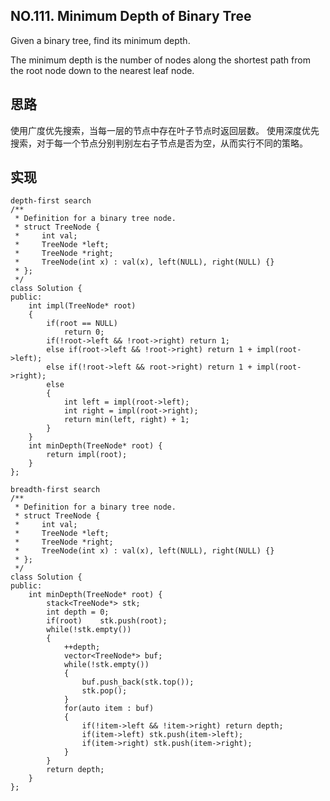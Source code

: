 ## NO.111. Minimum Depth of Binary Tree
Given a binary tree, find its minimum depth.

The minimum depth is the number of nodes along the shortest path from the root node down to the nearest leaf node.

## 思路
使用广度优先搜索，当每一层的节点中存在叶子节点时返回层数。
使用深度优先搜索，对于每一个节点分别判别左右子节点是否为空，从而实行不同的策略。

## 实现
```
depth-first search
/**
 * Definition for a binary tree node.
 * struct TreeNode {
 *     int val;
 *     TreeNode *left;
 *     TreeNode *right;
 *     TreeNode(int x) : val(x), left(NULL), right(NULL) {}
 * };
 */
class Solution {
public:
    int impl(TreeNode* root)
    {
        if(root == NULL)
            return 0;
        if(!root->left && !root->right) return 1;
        else if(root->left && !root->right) return 1 + impl(root->left);
        else if(!root->left && root->right) return 1 + impl(root->right);
        else 
        {
            int left = impl(root->left);
            int right = impl(root->right);
            return min(left, right) + 1;
        }
    }
    int minDepth(TreeNode* root) {
        return impl(root);
    }
};
```

```
breadth-first search
/**
 * Definition for a binary tree node.
 * struct TreeNode {
 *     int val;
 *     TreeNode *left;
 *     TreeNode *right;
 *     TreeNode(int x) : val(x), left(NULL), right(NULL) {}
 * };
 */
class Solution {
public:
    int minDepth(TreeNode* root) {
        stack<TreeNode*> stk;
        int depth = 0;
        if(root)    stk.push(root);
        while(!stk.empty())
        {
            ++depth;
            vector<TreeNode*> buf;
            while(!stk.empty())
            {
                buf.push_back(stk.top());
                stk.pop();
            }
            for(auto item : buf)
            {
                if(!item->left && !item->right) return depth;
                if(item->left) stk.push(item->left);
                if(item->right) stk.push(item->right);
            }
        }
        return depth;
    }
};
```